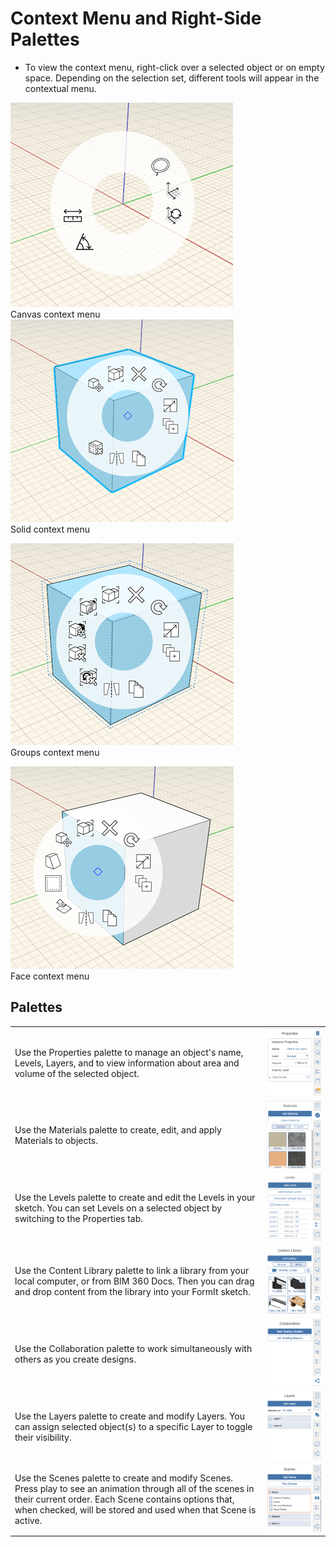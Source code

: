 # Context Menu and Right-Side Palettes

* To view the context menu, right-click over a selected object or on empty space. Depending on the selection set, different tools will appear in the contextual menu. 

![](../.gitbook/assets/guid-a91393b3-6afd-4a36-a766-c15d21c0a4ad-low.png)   
Canvas context menu  
 ![](../.gitbook/assets/guid-7e7240f8-0027-4f01-ad5d-9fe71caccc10-low.png)   
Solid context menu  
  
![](../.gitbook/assets/guid-f9112937-1dd8-4500-8613-93e9afb93568-low.png)   
Groups context menu  
  
![](../.gitbook/assets/guid-875cd4e5-e3a3-4f3c-a849-9ce6e26daea3-low.png)   
Face context menu  


## Palettes

|  |  |
| :--- | :--- |
| Use the Properties palette to manage an object's name, Levels, Layers, and to view information about area and volume of the selected object. | ![](../.gitbook/assets/guid-a061e419-f183-4d8c-9265-a9f400ec7e93-low.png) |
| Use the Materials palette to create, edit, and apply Materials to objects. | ![](../.gitbook/assets/guid-d8db2f73-e1ff-40c0-9c43-9a8b69136ee4-low.png) |
| Use the Levels palette to create and edit the Levels in your sketch. You can set Levels on a selected object by switching to the Properties tab. | ![](../.gitbook/assets/guid-875750e4-17e6-4057-b231-bd776223ceae-low.png) |
|  Use the Content Library palette to link a library from your local computer, or from BIM 360 Docs. Then you can drag and drop content from the library into your FormIt sketch.  | ![](../.gitbook/assets/guid-28dcd782-6555-40c0-9558-8cc096b5930c-low.png) |
| Use the Collaboration palette to work simultaneously with others as you create designs. | ![](../.gitbook/assets/guid-e17bebe7-6486-4302-bce6-211c601aeac6-low.png) |
| Use the Layers palette to create and modify Layers. You can assign selected object\(s\) to a specific Layer to toggle their visibility. | ![](../.gitbook/assets/guid-9e95da19-0c90-47fd-b4e4-39716c331640-low.png) |
| Use the Scenes palette to create and modify Scenes. Press play to see an animation through all of the scenes in their current order. Each Scene contains options that, when checked, will be stored and used when that Scene is active. | ![](../.gitbook/assets/guid-5fb0624f-ea3a-46b2-a01e-a1c35a19c76f-low.png) |

